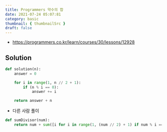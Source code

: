 ```yaml
---
title: Programmers 약수의 합
date: 2021-07-24 05:07:81
category: basic
thumbnail: { thumbnailSrc }
draft: false
---
```


- https://programmers.co.kr/learn/courses/30/lessons/12928

## Solution

```py
def solution(n):
    answer = 0

    for i in range(1, n // 2 + 1):
        if (n % i == 0):
            answer += i

    return answer + n
```

- 다른 사람 풀이

```py
def sumDivisor(num):
    return num + sum([i for i in range(1, (num // 2) + 1) if num % i == 0])
```
